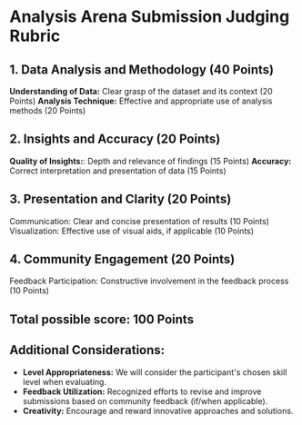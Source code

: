 # Analysis Arena Submission Judging Rubric
## 1. Data Analysis and Methodology (40 Points)

**Understanding of Data:** Clear grasp of the dataset and its context (20 Points)
**Analysis Technique:** Effective and appropriate use of analysis methods (20 Points)

## 2. Insights and Accuracy (20 Points)

**Quality of Insights:**: Depth and relevance of findings (15 Points)
**Accuracy:** Correct interpretation and presentation of data (15 Points)

## 3. Presentation and Clarity (20 Points)

Communication: Clear and concise presentation of results (10 Points)
Visualization: Effective use of visual aids, if applicable (10 Points)

## 4. Community Engagement (20 Points)

Feedback Participation: Constructive involvement in the feedback process (10 Points)

## Total possible score: 100 Points

## Additional Considerations:

- **Level Appropriateness:** We will consider the participant's chosen skill level when evaluating.
- **Feedback Utilization:** Recognized efforts to revise and improve submissions based on community feedback (if/when applicable).
- **Creativity:** Encourage and reward innovative approaches and solutions.
